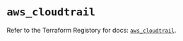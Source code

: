 # `aws_cloudtrail`

Refer to the Terraform Registory for docs: [`aws_cloudtrail`](https://registry.terraform.io/providers/hashicorp/aws/5.31.0/docs/resources/cloudtrail).
